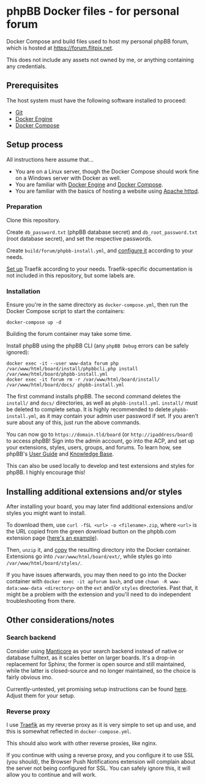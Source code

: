 # phpBB Docker files - for personal forum 
Docker Compose and build files used to host my personal phpBB forum, which is hosted at https://forum.flitpix.net.

This does not include any assets not owned by me, or anything containing any credentials.

## Prerequisites

The host system must have the following software installed to proceed:

- [Git](https://git-scm.com/)
- [Docker Engine](https://docs.docker.com/engine/install/)
- [Docker Compose](https://docs.docker.com/compose/install/)

## Setup process

All instructions here assume that...

- You are on a Linux server, though the Docker Compose should work fine on a Windows server with Docker as well.
- You are familiar with [Docker Engine](https://docs.docker.com/engine/) and [Docker Compose](https://docs.docker.com/compose/).
- You are familiar with the basics of hosting a website using [Apache httpd](https://httpd.apache.org/).

### Preparation

Clone this repository.

Create `db_password.txt` (phpBB database secret) and `db_root_password.txt` (root database secret), and set the respective passwords.

Create `build/forum/phpbb-install.yml`, and [configure it](https://area51.phpbb.com/docs/dev/3.3.x/cli/getting_started.html#install-phpbb-using-the-cli) according to your needs.

[Set up](https://doc.traefik.io/traefik/getting-started/quick-start/) Traefik according to your needs. Traefik-specific documentation is not included in this repository, but some labels are.

### Installation

Ensure you're in the same directory as `docker-compose.yml`, then run the Docker Compose script to start the containers:

```
docker-compose up -d
```

Building the forum container may take some time.

Install phpBB using the phpBB CLI (any `phpBB Debug` errors can be safely ignored):

```
docker exec -it --user www-data forum php /var/www/html/board/install/phpbbcli.php install /var/www/html/board/phpbb-install.yml
docker exec -it forum rm -r /var/www/html/board/install/ /var/www/html/board/docs/ phpbb-install.yml
```

The first command installs phpBB.
The second command deletes the `install/` and `docs/` directories, as well as `phpbb-install.yml`.
`install/` must be deleted to complete setup.
It is highly recommended to delete `phpbb-install.yml`, as it may contain your admin user password if set.
If you aren't sure about any of this, just run the above commands.

You can now go to `https://domain.tld/board` (or `http://ipaddress/board`) to access phpBB!
Sign into the admin account, go into the ACP, and set up your extensions, styles, users, groups, and forums.
To learn how, see phpBB's
[User Guide](https://www.phpbb.com/support/docs/en/3.3/ug/adminguide/) and
[Knowledge Base](https://www.phpbb.com/support/docs/en/3.3/kb/).

This can also be used locally to develop and test extensions and styles for phpBB. I highly encourage this!

## Installing additional extensions and/or styles

After installing your board, you may later find additional extensions and/or styles you might want to install.

To download them, use `curl -fSL <url> -o <filename>.zip`,
where `<url>` is the URL copied from the green download button on the phpbb.com extension page
([here's an example](https://www.phpbb.com/customise/db/extension/webpushnotifications/)).

Then, `unzip` it, and
[copy](https://docs.docker.com/reference/cli/docker/container/cp/) the resulting directory into the Docker container.
Extensions go into `/var/www/html/board/ext/`, while styles go into `/var/www/html/board/styles/`.

If you have issues afterwards, you may then need to go into the Docker container with `docker exec -it apforum bash`,
and use `chown -R www-data:www-data <directory>` on the `ext` and/or `styles` directories.
Past that, it might be a problem with the extension and you'll need to do independent troubleshooting from there.

## Other considerations/notes

### Search backend

Consider using [Manticore](https://manticoresearch.com/) as your search backend instead of native or database fulltext,
as it scales better on larger boards.
It's a drop-in replacement for Sphinx; the former is open source and still maintained,
while the latter is closed-source and no longer maintained,
so the choice is fairly obvious imo.

Currently-untested, yet promising setup instructions can be found [here](https://www.phpbb.com/community/viewtopic.php?t=2607821).
Adjust them for your setup.

### Reverse proxy

I use [Traefik](https://traefik.io/traefik/) as my reverse proxy as it is very simple to set up and use,
and this is somewhat reflected in `docker-compose.yml`.

This should also work with other reverse proxies, like nginx.

If you continue with using a reverse proxy, and you configure it to use SSL (you should),
the Browser Push Notifications extension will complain about the server not being configured for SSL.
You can safely ignore this, it will allow you to continue and will work.
